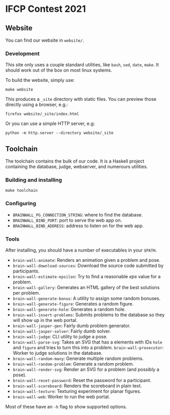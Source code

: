 # IFCP Contest 2021

## Website

You can find our website in `website/`.

### Development

This site only uses a couple standard utilities, like `bash`, `sed`, `date`,
`make`.  It should work out of the box on most linux systems.

To build the website, simply use:

    make website

This produces a `_site` directory with static files.  You can preview those
directly using a browser, e.g.:

    firefox website/_site/index.html

Or you can use a simple HTTP server, e.g:

    python -m http.server --directory website/_site

## Toolchain

The toolchain contains the bulk of our code.  It is a Haskell project containing
the database, judge, webserver, and numerours utilities.

### Building and installing

    make toolchain

### Configuring

 -  `BRAINWALL_PG_CONNECTION_STRING`: where to find the database.
 -  `BRAINWALL_BIND_PORT`: port to serve the web app on.
 -  `BRAINWALL_BIND_ADDRESS`: address to listen on for the web app.

### Tools

After installing, you should have a number of executables in your `$PATH`.

 -  `brain-wall-animate`: Renders an animation given a problem and pose.
 -  `brain-wall-download-sources`: Download the source code submitted by
    participants.
 -  `brain-wall-estimate-epsilon`: Try to find a reasonable _eps_ value for a
    problem.
 -  `brain-wall-gallery`: Generates an HTML gallery of the best solutions per
    problem.
 -  `brain-wall-generate-bonus`: A utility to assign some random bonuses.
 -  `brain-wall-generate-figure`: Generates a random figure.
 -  `brain-wall-generate-hole`: Generates a random hole.
 -  `brain-wall-insert-problems`: Submits problems to the database so they will
    show up in the web portal.
 -  `brain-wall-jasper-gen`: Fairly dumb problem generator.
 -  `brain-wall-jasper-solver`: Fairly dumb solver.
 -  `brain-wall-judge`: CLI utility to judge a pose.
 -  `brain-wall-parse-svg`: Takes an SVG that has a elements with IDs `hole` and
    `figure` and tries to turn this into a problem.
    `brain-wall-prosecutor`: Worker to judge solutions in the database.
 -  `brain-wall-random-many`: Generate multiple random problems.
 -  `brain-wall-random-problem`: Generate a random problem.
 -  `brain-wall-render-svg`: Render an SVG for a problem (and possibly a pose).
 -  `brain-wall-reset-password`: Reset the password for a participant.
 -  `brain-wall-scoreboard`: Renders the scoreboard in plain text.
 -  `brain-wall-texture`: Texturing experiment for planar figures.
 -  `brain-wall-web`: Worker to run the web portal.

Most of these have an `-h` flag to show supported options.
